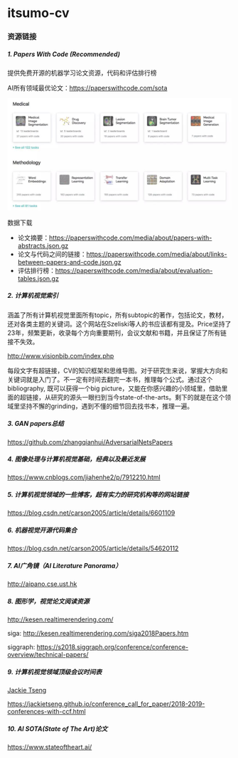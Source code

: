 # itsumo-cv

### 资源链接
##### 1. Papers With Code (Recommended)

提供免费开源的机器学习论文资源，代码和评估排行榜

AI所有领域最优论文：https://paperswithcode.com/sota

![](__pics/paperswithcode.jpg)

数据下载
- 论文摘要：https://paperswithcode.com/media/about/papers-with-abstracts.json.gz
- 论文与代码之间的链接：https://paperswithcode.com/media/about/links-between-papers-and-code.json.gz
- 评估排行榜：https://paperswithcode.com/media/about/evaluation-tables.json.gz

##### 2. 计算机视觉索引

涵盖了所有计算机视觉里面所有topic，所有subtopic的著作，包括论文，教材，还对各类主题的关键词。这个网站在Szeliski等人的书应该都有提及。Price坚持了23年，频繁更新，收录每个方向重要期刊，会议文献和书籍，并且保证了所有链接不失效。

http://www.visionbib.com/index.php


每段文字有超链接，CV的知识框架和思维导图。对于研究生来说，掌握大方向和关键词就是入门了。不一定有时间去翻完一本书，推理每个公式。通过这个bibliography, 既可以获得一个big picture，又能在你感兴趣的小领域里，借助里面的超链接，从研究的源头一眼扫到当今state-of-the-arts。剩下的就是在这个领域里坚持不懈的grinding，遇到不懂的细节回去找书本，推理一遍。

##### 3. GAN papers总结

https://github.com/zhangqianhui/AdversarialNetsPapers

##### 4. 图像处理与计算机视觉基础，经典以及最近发展

https://www.cnblogs.com/jiahenhe2/p/7912210.html

##### 5. 计算机视觉领域的一些博客，超有实力的研究机构等的网站链接

https://blog.csdn.net/carson2005/article/details/6601109

##### 6. 机器视觉开源代码集合

https://blog.csdn.net/carson2005/article/details/54620112

##### 7. AI广角镜（AI Literature Panorama）

http://aipano.cse.ust.hk

##### 8. 图形学，视觉论文阅读资源

http://kesen.realtimerendering.com/

siga: http://kesen.realtimerendering.com/siga2018Papers.htm

siggraph: https://s2018.siggraph.org/conference/conference-overview/technical-papers/

##### 9. 计算机视觉领域顶级会议时间表
[Jackie Tseng](https://github.com/JackieTseng/conference_call_for_paper)

https://jackietseng.github.io/conference_call_for_paper/2018-2019-conferences-with-ccf.html

##### 10. AI SOTA(State of The Art)论文

https://www.stateoftheart.ai/

